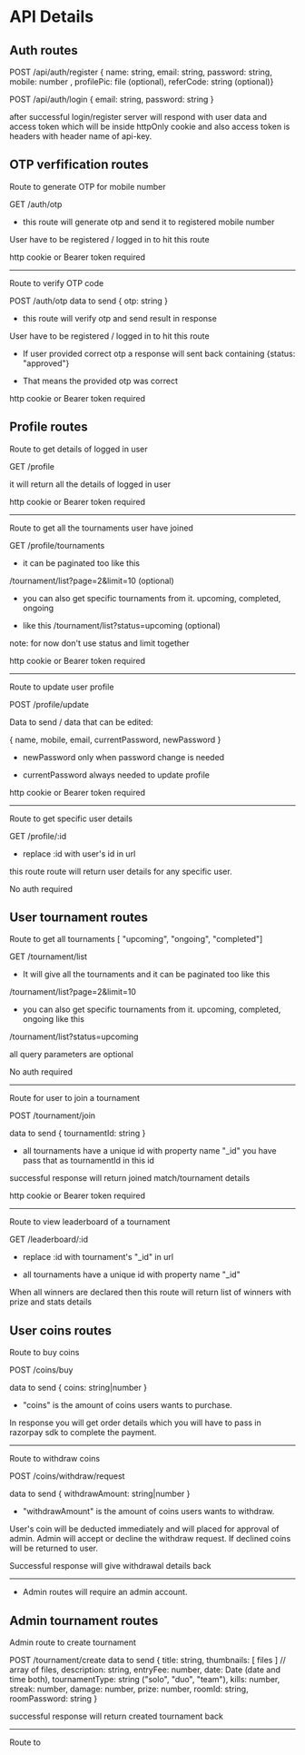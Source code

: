 # API Details

## Auth routes

POST
/api/auth/register
{ name: string, email: string, password: string, mobile: number , profilePic: file (optional), referCode: string (optional)}

POST
/api/auth/login
{ email: string, password: string }

after successful login/register server will respond with user data and access token which will be inside httpOnly cookie and also access token is headers with header name of api-key.

## OTP verfification routes

Route to generate OTP for mobile number

GET
/auth/otp

- this route will generate otp and send it to registered mobile number

User have to be registered / logged in to hit this route

http cookie or Bearer token required

---

Route to verify OTP code

POST
/auth/otp
data to send { otp: string }

- this route will verify otp and send result in response

User have to be registered / logged in to hit this route

- If user provided correct otp a response will sent back containing
  {status: "approved"}

- That means the provided otp was correct

http cookie or Bearer token required

## Profile routes

Route to get details of logged in user

GET
/profile

it will return all the details of logged in user

http cookie or Bearer token required

---

Route to get all the tournaments user have joined

GET
/profile/tournaments

- it can be paginated too like this

/tournament/list?page=2&limit=10 (optional)

- you can also get specific tournaments from it. upcoming, completed, ongoing

- like this /tournament/list?status=upcoming (optional)

note: for now don't use status and limit together

http cookie or Bearer token required

---

Route to update user profile

POST
/profile/update

Data to send / data that can be edited:

{ name, mobile, email, currentPassword, newPassword }

- newPassword only when password change is needed

- currentPassword always needed to update profile

http cookie or Bearer token required

---

Route to get specific user details

GET
/profile/:id

- replace :id with user's id in url

this route route will return user details for any specific user.

No auth required

## User tournament routes

Route to get all tournaments [ "upcoming", "ongoing", "completed"]

GET
/tournament/list

- It will give all the tournaments and it can be paginated too like this

/tournament/list?page=2&limit=10

- you can also get specific tournaments from it. upcoming, completed, ongoing like this

/tournament/list?status=upcoming

all query parameters are optional

No auth required

---

Route for user to join a tournament

POST
/tournament/join

data to send { tournamentId: string }

- all tournaments have a unique id with property name "\_id" you have pass that as tournamentId in this id

successful response will return joined match/tournament details

http cookie or Bearer token required

---

Route to view leaderboard of a tournament

GET
/leaderboard/:id

- replace :id with tournament's "\_id" in url

- all tournaments have a unique id with property name "\_id"

When all winners are declared then this route will return list of winners with prize and stats details

## User coins routes

Route to buy coins

POST
/coins/buy

data to send { coins: string|number }

- "coins" is the amount of coins users wants to purchase.

In response you will get order details which you will have to pass in razorpay sdk to complete the payment.

---

Route to withdraw coins

POST
/coins/withdraw/request

data to send { withdrawAmount: string|number }

- "withdrawAmount" is the amount of coins users wants to withdraw.

User's coin will be deducted immediately and will placed for approval of admin.
Admin will accept or decline the withdraw request.
If declined coins will be returned to user.

Successful response will give withdrawal details back

---

- Admin routes will require an admin account.

## Admin tournament routes

Admin route to create tournament

POST
/tournament/create
data to send
{
title: string,
thumbnails: [ files ] // array of files,
description: string,
entryFee: number,
date: Date (date and time both),
tournamentType: string ("solo", "duo", "team"),
kills: number,
streak: number,
damage: number,
prize: number,
roomId: string,
roomPassword: string
}

successful response will return created tournament back

---

Route to
